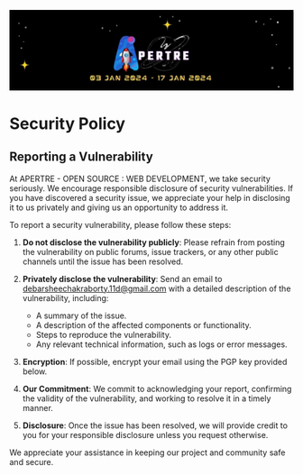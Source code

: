 ![logo](./assets/logo.jpg)

# Security Policy

## Reporting a Vulnerability

At APERTRE - OPEN SOURCE : WEB DEVELOPMENT, we take security seriously. We encourage responsible disclosure of security vulnerabilities. If you have discovered a security issue, we appreciate your help in disclosing it to us privately and giving us an opportunity to address it.

To report a security vulnerability, please follow these steps:

1. **Do not disclose the vulnerability publicly**: Please refrain from posting the vulnerability on public forums, issue trackers, or any other public channels until the issue has been resolved.

2. **Privately disclose the vulnerability**: Send an email to [debarsheechakraborty.11d@gmail.com](mailto:debarsheechakraborty.11d@gmail.com) with a detailed description of the vulnerability, including:

   - A summary of the issue.
   - A description of the affected components or functionality.
   - Steps to reproduce the vulnerability.
   - Any relevant technical information, such as logs or error messages.

3. **Encryption**: If possible, encrypt your email using the PGP key provided below.

4. **Our Commitment**: We commit to acknowledging your report, confirming the validity of the vulnerability, and working to resolve it in a timely manner.

5. **Disclosure**: Once the issue has been resolved, we will provide credit to you for your responsible disclosure unless you request otherwise.

We appreciate your assistance in keeping our project and community safe and secure.
